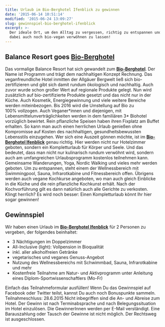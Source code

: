 ```yaml
---
title: Urlaub im Bio-Berghotel Ifenblick zu gewinnen
date: '2015-06-14 10:51:14'
modified: '2015-06-24 13:09:27'
slug: gewinnspiel-bio-berghotel-ifenblick
excerpt: >-
  Der ideale Ort, um den Alltag zu vergessen, richtig zu entspannen und sich
  dabei auch noch bio-vegan verwöhnen zu lassen!
---
```


## Balance Resort goes [Bio-Berghotel](http://www.berghotel-ifenblick.de/)

Das vormalige Balance Resort hat sich gewandelt zum **[Bio-Berghotel](http://www.berghotel-ifenblick.de/)**. Der Name ist Programm und trägt dem nachhaltigen Konzept Rechnung. Das veganfreundliche Hotel inmitten der Allgäuer Bergwelt ließ sich bio-zertifizieren und gibt sich damit rundum ökologisch und nachhaltig. Auch zuvor wurde schon großer Wert auf regionale Produkte gelegt. Nun wird zusätzlich auf bio-zertifizierte Produkte gesetzt und das nicht nur in der Küche. Auch Kosmetik, Energiegewinnung und viele weitere Bereiche werden miteinbezogen. Bis 2016 wird die Umstellung auf Bio zu 100% vollzogen. Auch Veganer\*innen und diejenigen, mit Lebensmittelunverträglichkeiten werden in dem familiären 3\* Biohotel vorzüglich bewirtet. Rein pflanzliche Speisen haben ihren Fixplatz am Buffet erhalten. So kann man auch einen herrlichen Urlaub genießen ohne Kompromisse auf Kosten des nachhaltigen, gesundheitsbewussten Lebensstils einzugehen. [<!-- Image removed (no copyright): bio-berghotel-ifenblick-640x346.jpg -->](https://www.veganblatt.com/i/bio-berghotel-ifenblick.jpg) Wer sich eine Auszeit gönnen möchte, ist im **[Bio-Berghotel Ifenblick](http://www.berghotel-ifenblick.de/)** genau richtig. Hier werden nicht nur Hotelzimmer geboten, sondern ein Kompletturlaub für Körper und Seele. Und das bedeutet, dass man nicht nur kulinarisch rundum verwöhnt wird, sondern auch am umfangreichen Urlaubsprogramm kostenlos teilnehmen kann. Gemeinsame Wanderungen, Yoga, Nordic Walking und vieles mehr werden geboten. Um zu entspannen, steht einem der Wellnessbereich mit Swimmingpool, Sauna, Infrarotkabine und Fitnessbereich offen. Übrigens werden auch vegane Kochkurse angeboten, wo man auch gleich Einblicke in die Küche und die rein pflanzliche Kochkunst erhält. Nach der Kochvorführung gilt es dann natürlich auch alle Gerichte zu verkosten. Klingt herrlich? Es wird noch besser: Einen Kompletturlaub könnt Ihr hier sogar gewinnen!

## Gewinnspiel

Wir haben einen Urlaub im **[Bio-Berghotel Ifenblick](http://www.berghotel-ifenblick.de/)** für 2 Personen zu vergeben, der folgendes beinhaltet:

*   3 Nächtigungen im Doppelzimmer
*   All-Inclusive (light): Vollpension in Bioqualität
*   inkl. aller alkoholfreien Getränke
*   vegetarisches und veganes Genuss-Angebot
*   Nutzung des Wellnessbereichs mit Schwimmbad, Sauna, Infrarotkabine und mehr
*   Kostenfreie Teilnahme am Natur- und Aktivprogramm unter Anleitung eines Diplom-Sportwissenschaftlers (Mo-Fr)

Einfach das Teilnahmeformular ausfüllen! Wenn Du das Gewinnspiel auf Facebook oder Twitter teilst, kannst Du auch noch Bonuspunkte sammeln. Teilnahmeschluss: 28.6.2015 Nicht inbegriffen sind die An- und Abreise zum Hotel. Der Gewinn ist nach Terminabsprache und nach Belegungssituation im Hotel einzulösen. Die GewinnerInnen werden per E-Mail verständigt. Eine Barauszahlung oder Tausch der Gewinne ist nicht möglich. Der Rechtsweg ist ausgeschlossen.
